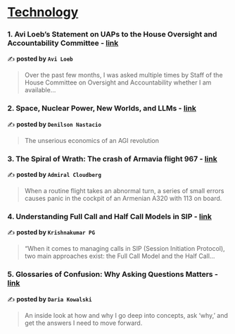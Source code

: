 
<h1><a href=https://medium.com/tag/technology/recommended target="_blank" rel="noopener noreferrer">Technology</a></h1>
<h3>1. Avi Loeb’s Statement on UAPs to the House Oversight and Accountability Committee - <a href="https://medium.com/@avi-loeb/avi-loebs-statement-on-uap-to-the-house-oversight-and-accountability-committee-3cc124e8cdd8" target="_blank" rel="noopener noreferrer">link</a></h3>

✍️ **posted by `Avi Loeb`**

<blockquote>Over the past few months, I was asked multiple times by Staff of the House Committee on Oversight and Accountability whether I am available…</blockquote>

<h3>2. Space, Nuclear Power, New Worlds, and LLMs - <a href="https://medium.com/@dnastacio/space-nuclear-llms-6fd38194c619" target="_blank" rel="noopener noreferrer">link</a></h3>

✍️ **posted by `Denilson Nastacio`**

<blockquote>The unserious economics of an AGI revolution</blockquote>

<h3>3. The Spiral of Wrath: The crash of Armavia flight 967 - <a href="https://medium.com/@admiralcloudberg/the-spiral-of-wrath-the-crash-of-armavia-flight-967-c7d84541f0f7" target="_blank" rel="noopener noreferrer">link</a></h3>

✍️ **posted by `Admiral Cloudberg`**

<blockquote>When a routine flight takes an abnormal turn, a series of small errors causes panic in the cockpit of an Armenian A320 with 113 on board.</blockquote>

<h3>4. Understanding Full Call and Half Call Models in SIP - <a href="https://medium.com/@pgkrishna/understanding-full-call-and-half-call-models-in-sip-382f7f7612e3" target="_blank" rel="noopener noreferrer">link</a></h3>

✍️ **posted by `Krishnakumar PG`**

<blockquote>“When it comes to managing calls in SIP (Session Initiation Protocol), two main approaches exist: the Full Call Model and the Half Call…</blockquote>

<h3>5. Glossaries of Confusion: Why Asking Questions Matters - <a href="https://medium.com/managing-digital-products/glossaries-of-confusion-why-asking-questions-matters-ee4d77c2675b" target="_blank" rel="noopener noreferrer">link</a></h3>

✍️ **posted by `Daria Kowalski`**

<blockquote>An inside look at how and why I go deep into concepts, ask ‘why,’ and get the answers I need to move forward.</blockquote>

